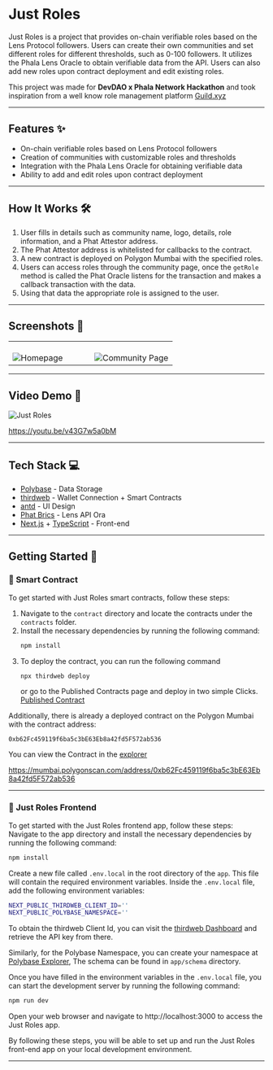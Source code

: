 # Just Roles

Just Roles is a project that provides on-chain verifiable roles based on the Lens Protocol followers. Users can create their own communities and set different roles for different thresholds, such as 0-100 followers. It utilizes the Phala Lens Oracle to obtain verifiable data from the API. Users can also add new roles upon contract deployment and edit existing roles.

This project was made for **DevDAO x Phala Network Hackathon** and took inspiration from a well know role management platform [Guild.xyz](https://guild.xyz)

---

## Features ✨

- On-chain verifiable roles based on Lens Protocol followers
- Creation of communities with customizable roles and thresholds
- Integration with the Phala Lens Oracle for obtaining verifiable data
- Ability to add and edit roles upon contract deployment

---

## How It Works 🛠️

1. User fills in details such as community name, logo, details, role information, and a Phat Attestor address.
2. The Phat Attestor address is whitelisted for callbacks to the contract.
3. A new contract is deployed on Polygon Mumbai with the specified roles.
4. Users can access roles through the community page, once the `getRole` method is called the Phat Oracle listens for the transaction and makes a callback transaction with the data.
5. Using that data the appropriate role is assigned to the user.

---

## Screenshots 📸

<table>
  <tr>
    <td valign="top" width="50%">
      <br>
      <img src="https://i.ibb.co/T4k1MYK/1.png" alt="Homepage" >
    </td>
    <td valign="top" width="50%">
      <br>
      <img src="https://i.ibb.co/pxJsLth/2.png" alt="Community Page" >
    </td>
  </tr>
</table>

---

## Video Demo 🎥

![Just Roles](https://i.ibb.co/549Tqxc/og.png)

https://youtu.be/v43G7w5a0bM

---

## Tech Stack 💻

- [Polybase](https://polybase.xyz/) - Data Storage
- [thirdweb](https://thirdweb.com/) - Wallet Connection + Smart Contracts
- [antd](https://ant.design/) - UI Design
- [Phat Brics](https://bricks.phala.network/) - Lens API Ora
- [Next.js](https://nextjs.org/) + [TypeScript](https://www.typescriptlang.org/) - Front-end

---

## Getting Started 🚀

### 📝 Smart Contract

To get started with Just Roles smart contracts, follow these steps:

1. Navigate to the `contract` directory and locate the contracts under the `contracts` folder.
2. Install the necessary dependencies by running the following command:
   ```bash
   npm install
   ```
3. To deploy the contract, you can run the following command
   ```bash
   npx thirdweb deploy
   ```
   or go to the Published Contracts page and deploy in two simple Clicks.
   [Published Contract](https://thirdweb.com/0xBF4979305B43B0eB5Bb6a5C67ffB89408803d3e1/LensRoles)

Additionally, there is already a deployed contract on the Polygon Mumbai with the contract address:

```
0xb62Fc459119f6ba5c3bE63Eb8a42fd5F572ab536
```

You can view the Contract in the [explorer](https://mumbai.polygonscan.com/address/0xb62Fc459119f6ba5c3bE63Eb8a42fd5F572ab536)

https://mumbai.polygonscan.com/address/0xb62Fc459119f6ba5c3bE63Eb8a42fd5F572ab536

---

### 📱 Just Roles Frontend

To get started with the Just Roles frontend app, follow these steps:
Navigate to the app directory and install the necessary dependencies by running the following command:

```bash
npm install
```

Create a new file called `.env.local` in the root directory of the `app`. This file will contain the required environment variables.
Inside the `.env.local` file, add the following environment variables:

```bash
NEXT_PUBLIC_THIRDWEB_CLIENT_ID=''
NEXT_PUBLIC_POLYBASE_NAMESPACE=''
```

To obtain the thirdweb Client Id, you can visit the [thirdweb Dashboard](https://thirdweb.com/dashboard) and retrieve the API key from there.

Similarly, for the Polybase Namespace, you can create your namespace at [Polybase Explorer](https://explorer.testnet.polybase.xyz/), The schema can be found in `app/schema` directory.

Once you have filled in the environment variables in the `.env.local` file, you can start the development server by running the following command:

```bash
npm run dev
```

Open your web browser and navigate to http://localhost:3000 to access the Just Roles app.

By following these steps, you will be able to set up and run the Just Roles front-end app on your local development environment.

---
